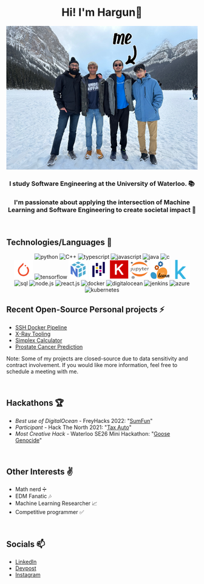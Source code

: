 <div align='center'>

# Hi! I'm Hargun👋

</div>

<div align='center'>
<img src="./icons/group-pic-labelled.png" width="800px">

### I study Software Engineering at the University of Waterloo. 📚

### I'm passionate about applying the intersection of Machine Learning and Software Engineering to create societal impact 🤖

</div>

</br>

## Technologies/Languages 📑

<div align="center">

<img src="./icons/python.png" alt="python" width="50rem" height="50rem" />
<img src="./icons/cpp.png" alt="C++" width="50rem" height="50rem" />
<img src="./icons/typescript.png" alt="typescript" width="50rem" height="50rem" />
<img src="./icons/JavaScript-logo.png" alt="javascript" width="50rem" height="50rem" />
<img src="./icons/java.png" alt="java" width="50rem" height="50rem" />
<img src="./icons/c.png" alt="c" width="50rem" height="50rem" />

<br>

<img src="./icons/pytorch.png" alt="pytorch" width="50rem" height="50rem" />
<img src="./icons/tensorflow.png" alt="tensorflow" width="50rem" height="50rem" />
<img src="./icons/numpy.png" alt="numpy" width="50rem" height="50rem" />
<img src="./icons/pandas.png" alt="pandas" width="50rem" height="50rem" />
<img src="./icons/keras.png" alt="keras" width="50rem" height="50rem" />
<img src="./icons/jupyter.png" alt="jupyter" width="50rem" height="50rem" />
<img src="./icons/sklearn.png" alt="sklearn" width="50rem" height="50rem" />
<img src="./icons/kaggle.png" alt="kaggle" width="50rem" height="50rem" />

<br>

<img src="./icons/sql.png" alt="sql" width="50rem" height="50rem" />
<img src="./icons/nodejs.png" alt="node.js" width="50rem" height="50rem" />
<img src="./icons/logo-react-icon.png" alt="react.js" width="50rem" height="50rem" />
<img src="./icons/docker.png" alt="docker" width="50rem" height="50rem" />
<img src="./icons/digitalocean.png" alt="digitalocean" width="50rem" height="50rem" />
<img src="./icons/jenkins.png" alt="jenkins" width="50rem" height="50rem" />
<img src="./icons/azure.png" alt="azure" width="50rem" height="50rem" />
<img src="./icons/kubernetes.png" alt="kubernetes" width="50rem" height="50rem" />

</div>


## Recent Open-Source Personal projects ⚡

- [SSH Docker Pipeline](https://github.com/zrwaite/SSHDockerPipeline)
- [X-Ray Tooling](https://github.com/WAT-ai/X-Ray-Tooling)
- [Simplex Calculator](https://github.com/hargunmujral/Simplex-Calculator)
- [Prostate Cancer Prediction](https://github.com/WAT-ai/medical-image-processing)


Note: Some of my projects are closed-source due to data sensitivity and contract involvement. If you would like more information, feel free to schedule a meeting with me.

</br>

## Hackathons 🏆

- _Best use of DigitalOcean_ - FreyHacks 2022: "[SumFun](https://devpost.com/software/sumfun)"
- _Participant_ - Hack The North 2021: "[Tax Auto](https://devpost.com/software/tax-auto)"
- _Most Creative Hack_ - Waterloo SE26 Mini Hackathon: "[Goose Genocide](https://devpost.com/software/goose-genocide)"

</br>

## Other Interests ✌️

- Math nerd ➗
- EDM Fanatic 🎶
- Machine Learning Researcher 📈
- Competitive programmer ✅

</br>

## Socials 📫

- [LinkedIn](https://www.linkedin.com/in/hargun-mujral/)
- [Devpost](https://devpost.com/hargunmujral)
- [Instagram](https://www.instagram.com/hargun.mu/)

